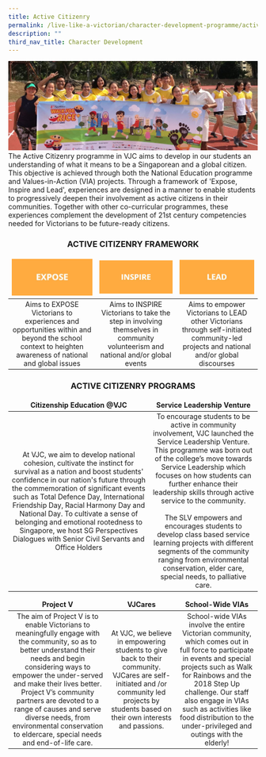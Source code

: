 ```yaml
---
title: Active Citizenry
permalink: /live-like-a-victorian/character-development-programme/active-citizenry/
description: ""
third_nav_title: Character Development
---
```

![](/images/Active-Citizenry-banner-1024x365.jpg)
The Active Citizenry programme in VJC aims to develop in our students an understanding of what it means to be a Singaporean and a global citizen. This objective is achieved through both the National Education programme and Values-in-Action (VIA) projects. Through a framework of 'Expose, Inspire and Lead', experiences are designed in a manner to enable students to progressively deepen their involvement as active citizens in their communities. Together with other co-curricular programmes, these experiences complement the development of 21st century competencies needed for Victorians to be future-ready citizens.

<center> <h3>ACTIVE CITIZENRY FRAMEWORK</h3> </center>
<style>
td, th {
  border: none!important;
 }
</style>

| ![](/images/expose.jpg)|![](/images/inspire.jpg) | ![](/images/lead.jpg)|
| :------: | :------:  | :------:  |
| Aims to EXPOSE Victorians to experiences and opportunities within and beyond the school context to heighten awareness of national and global issues     | Aims to INSPIRE Victorians to take the step in involving themselves in community volunteerism and national and/or global events    | Aims to empower Victorians to LEAD other Victorians through self-initiated community-led projects and national and/or global discourses     |


<center> <h3>ACTIVE CITIZENRY PROGRAMS</h3> </center>

| Citizenship Education @VJC | Service Leadership Venture | 
| :--------: | :--------: |
| At VJC, we aim to develop national cohesion, cultivate the instinct for survival as a nation and boost students' confidence in our nation's future through the commemoration of significant events such as Total Defence Day, International Friendship Day, Racial Harmony Day and National Day. To cultivate a sense of belonging and emotional rootedness to Singapore, we host SG Perspectives Dialogues with Senior Civil Servants and Office Holders     | To encourage students to be active in community involvement, VJC launched the Service Leadership Venture. This programme was born out of the college’s move towards Service Leadership which focuses on how students can further enhance their leadership skills through active service to the community. </br></br>The SLV empowers and encourages students to develop class based service learning projects with different segments of the community ranging from environmental conservation, elder care, special needs, to palliative care.     | 



|  **Project V**| **VJCares** | **School-Wide VIAs** |
| :--------:| :--------: | :--------:|
| The aim of Project V is to enable Victorians to meaningfully engage with the community, so as to better understand their needs and begin considering ways to empower the under-served and make their lives better. Project V’s community partners are devoted to a range of causes and serve diverse needs, from environmental conservation to eldercare, special needs and end-of-life care.     | At VJC, we believe in empowering students to give back to their community. VJCares are self-initiated and /or community led projects by students based on their own interests and passions.     | School-wide VIAs involve the entire Victorian community, which comes out in full force to participate in events and special projects such as Walk for Rainbows and the 2018 Step Up challenge. Our staff also engage in VIAs such as activities like food distribution to the under-privileged and outings with the elderly! |